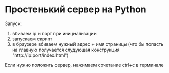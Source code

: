 # Простенький сервер на Python

Запуск:
1. вбиваем ip и порт при инициализации
2. запускаем скрипт
3. в браузере вбиваем нужный адрес + имя страницы (что бы попасть на главную получается слудующая конструкция "http://ip:port/index.html")

Если нужно положить сервер, нажимаем сочетание ctrl+c в терминале
